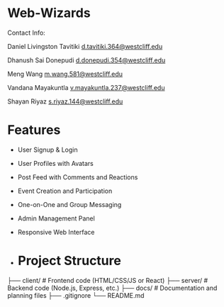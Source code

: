 # Web-Wizards

Contact Info:

Daniel Livingston Tavitiki
d.tavitiki.364@westcliff.edu

Dhanush Sai Donepudi
d.donepudi.354@westcliff.edu

Meng Wang
m.wang.581@westcliff.edu

Vandana Mayakuntla
v.mayakuntla.237@westcliff.edu

Shayan Riyaz
s.riyaz.144@westcliff.edu

# Features

- User Signup & Login
- User Profiles with Avatars
- Post Feed with Comments and Reactions
- Event Creation and Participation
- One-on-One and Group Messaging
- Admin Management Panel
- Responsive Web Interface

- # Project Structure

├── client/ # Frontend code (HTML/CSS/JS or React)
├── server/ # Backend code (Node.js, Express, etc.)
├── docs/ # Documentation and planning files
├── .gitignore
└── README.md
